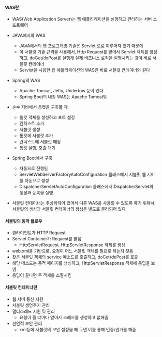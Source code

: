 #### WAS란
- WAS(Web Application Server)는 웹 애플리케이션을 실행하고 관리하는 서버 소프트웨어
- JAVA에서의 WAS
  - JAVA에서의 웹 프로그래밍 기술은 Servlet 으로 이루어져 있기 때문에
  - 이 서블릿 기술 규격을 사용해서, Http Request를 받아서 Servlet 객체를 생성하고, doGet/doPost를 실행해 실제 비즈니스 로직을 실행시키는 것이 바로 서블릿 컨테이너
  - Servlet을 사용한 웹 애플리케이션의 WAS란 바로 서블릿 컨테이너와 같다
- Spring의 WAS
  - Apache Tomcat, Jetty, Undertow 등이 있다
  - Spring Boot의 내장 WAS는 Apache Tomcat임
- 순수 자바에서 톰캣을 구축할 때
  - 톰캣 객체를 생성하고 포트 설정
  - 컨텍스트 추가
  - 서블릿 생성
  - 톰캣에 서블릿 추가
  - 컨텍스트에 서블릿 매핑
  - 톰캣 실행, 호출 대기

- Spring Boot에서 구축
  - 자동으로 진행됨
  - ServletWebServerFactoryAutoConfiguration 클래스에서 서블릿 웹 서버를 자동으로 생성
  - DispatcherServletAutoConfiguration 클래스에서 DispatcherServlet의 생성과 등록을 실행

- 서블릿 컨테이너는 추상화되어 있어서 다른 WAS를 사용할 수 있도록 하기 위해서, 서블릿의 생성과 서블릿 컨테이너의 생성은 별도로 분리되어 있다


#### 서블릿의 동작 플로우
- 클라이언트가 HTTP Request
- Servlet Container가 Request를 받음
  - HttpServletRequest, HttpServletResponse 객체를 생성
- web.xml을 기반으로, 요청이 어느 서블릿 객체를 필요로 하는지 찾음
- 찾은 서블릿 객체의 service 메소드를 호출하고, doGet/doPost를 호출
- 해당 메소드는 동적 페이지를 생성하고, HttpServletResponse 객체에 응답을 보냄
- 응답이 끝나면 두 객체를 소멸시킴

#### 서블릿 컨테이너란
- 웹 서버 통신 지원
- 서블릿 생명주기 관리
- 멀티스레드 지원 및 관리
  - 요청이 올 떄마다 알아서 스레드를 생성하고 없애줌
- 선언적 보안 관리
  - xml등에 서블릿의 보안 설정을 해 두면 이를 통해 인증/인가를 해줌

